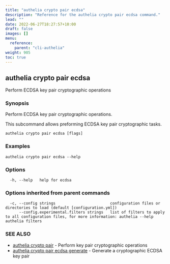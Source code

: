 ```yaml
---
title: "authelia crypto pair ecdsa"
description: "Reference for the authelia crypto pair ecdsa command."
lead: ""
date: 2022-06-27T18:27:57+10:00
draft: false
images: []
menu:
  reference:
    parent: "cli-authelia"
weight: 905
toc: true
---
```


## authelia crypto pair ecdsa

Perform ECDSA key pair cryptographic operations

### Synopsis

Perform ECDSA key pair cryptographic operations.

This subcommand allows preforming ECDSA key pair cryptographic tasks.

```
authelia crypto pair ecdsa [flags]
```

### Examples

```
authelia crypto pair ecdsa --help
```

### Options

```
  -h, --help   help for ecdsa
```

### Options inherited from parent commands

```
  -c, --config strings                        configuration files or directories to load (default [configuration.yml])
      --config.experimental.filters strings   list of filters to apply to all configuration files, for more information: authelia --help authelia filters
```

### SEE ALSO

* [authelia crypto pair](authelia_crypto_pair.md)	 - Perform key pair cryptographic operations
* [authelia crypto pair ecdsa generate](authelia_crypto_pair_ecdsa_generate.md)	 - Generate a cryptographic ECDSA key pair

